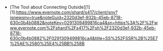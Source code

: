+ [The Tool about Connecting Outside][1] 
[1]:https://www.evernote.com/shard/s417/client/snv?isnewsnv=true&noteGuid=2320d3ef-932b-45eb-8718-630c0b4b0882&noteKey=0291309499816ca4&sn=https%3A%2F%2Fwww.evernote.com%2Fshard%2Fs417%2Fsh%2F2320d3ef-932b-45eb-8718-630c0b4b0882%2F0291309499816ca4&title=SS%252FSSR%2B%25E7%25AE%2580%25E4%25BB%258B
